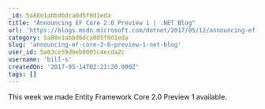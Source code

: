 ```yaml
---
_id: 5a88e1abbd6dca0d5f0d1eda
title: "Announcing EF Core 2.0 Preview 1 | .NET Blog"
url: 'https://blogs.msdn.microsoft.com/dotnet/2017/05/12/announcing-ef-core-2-0-preview-1/'
category: 5a88e1abbd6dca0d5f0d1eda
slug: 'announcing-ef-core-2-0-preview-1-net-blog'
user_id: 5a83ce59d6eb0005c4ecda2c
username: 'bill-s'
createdOn: '2017-05-14T02:21:20.000Z'
tags: []
---
```


This week we made Entity Framework Core 2.0 Preview 1 available.
